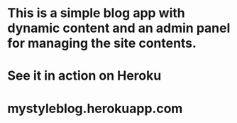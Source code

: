 # This is a simple blog app with dynamic content and an admin panel for managing the site contents.
# See it in action on Heroku
# mystyleblog.herokuapp.com
